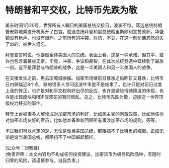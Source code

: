 # 特朗普和平交权，比特币先跌为敬

美东时间1月20号，世界所有人瞩目的美国总统交接日，波澜不惊。落选总统特朗普安静地乘直升机离开了白宫。胜选总统拜登和副总统哈里斯顺利宣誓就职。华盛顿没有枪声，也没有爆炸。之前所有的冲突、对抗、不甘，在这一刻仿佛忽然消失了似的，被世人遗忘。

拜登宣誓时说，他要做全体美国人的总统。表面上看，这是一种承诺。但其中，或许也包含着某些无奈。毕竟，冲突、争议和撕裂，在此次总统竞选中延续到了最后一刻。这不是拜登与特朗普的战争，这是一半美国人和另一半美国人的战争。

在交接发生之前，黑云压城城欲摧。加密市场继前日暴涨之后昨日又暴跌，比特币日内跌幅近8个点，跌的很多人惊问这波牛市是不是结束了。也许只是对前日过度上涨的修正，也许是对和平交权利好出尽的反应，也许是避险情绪降温的体现，也许是出现废块和RBF假双花的暂时慌乱。总之，比特币先跌为敬，迎接这一世界顶级权力移交的事件。

拜登上台被很多人解读成对加密市场的利好，比如民主党的刺激政策，比如他任命对加密市场友好的官员，比如他准备重新回顾所有事涉加密市场的规则，等等。

不过我们可以肯定的是，无论是谁当美国总统，都阻挡不了比特币的崛起。正如无论是谁当美国总统，都阻挡不了中国崛起那样。

(公众号：刘教链) \
(免责声明：本文内容均不构成任何投资建议。加密货币为极高风险品种，有随时归零的风险，请谨慎参与，自我负责。)
